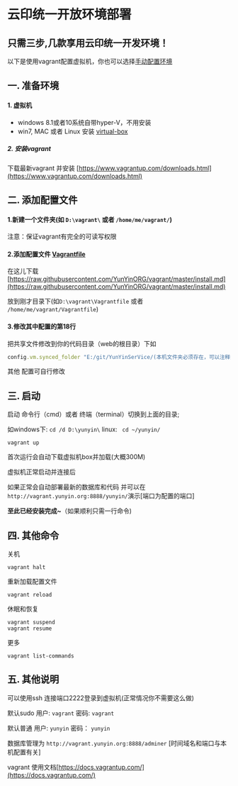 云印统一开放环境部署
============
只需三步,几款享用云印统一开发环境！
------------------
以下是使用vagrant配置虚拟机，你也可以选择[手动配置环境](./install.md)

## 一. 准备环境

#### 1. 虚拟机

* windows 8.1或者10系统自带hyper-V，不用安装
* win7, MAC 或者 Linux 安装 [virtual-box](https://www.virtualbox.org/wiki/Downloads)

##### 2. 安装vagrant
下载最新vagrant 并安装
[https://www.vagrantup.com/downloads.html](https://www.vagrantup.com/downloads.html)


##  二. 添加配置文件

#### 1.新建一个文件夹(如 `D:\vagrant\` 或者 `/home/me/vagrant/`)

注意：保证vagrant有完全的可读写权限

#### 2.添加配置文件 [Vagrantfile](./Vagrantfile)

在这儿下载[https://raw.githubusercontent.com/YunYinORG/vagrant/master/install.md](https://raw.githubusercontent.com/YunYinORG/vagrant/master/install.md)

放到刚才目录下(如`D:\vagrant\Vagrantfile` 或者 `/home/me/vagrant/Vagrantfile`) 

#### 3.修改其中配置的第18行

把共享文件修改到你的代码目录（web的根目录）下如
```ruby
config.vm.synced_folder "E:/git/YunYinSerVice/(本机文件夹必须存在，可以注释掉)", "/var/www/html/"
```

其他 配置可自行修改


## 三. 启动

启动 命令行（cmd）或者 终端（terminal）切换到上面的目录;

如windows下: `cd /d D:\yunyin\`  linux: ` cd ~/yunyin/`
```
vagrant up
```

首次运行会自动下载虚拟机box并加载(大概300M)

虚拟机正常启动并连接后

如果正常会自动部署最新的数据库和代码
并可以在 `http://vagrant.yunyin.org:8888/yunyin/`演示[端口为配置的端口]


**至此已经安装完成~**（如果顺利只需一行命令)


## 四. 其他命令

关机
```
vagrant halt
```
重新加载配置文件
```
vagrant reload 
```
休眠和恢复
```
vagrant suspend
vagrant resume
```
更多
```
vagrant list-commands
```

## 五. 其他说明

可以使用ssh  连接端口2222登录到虚拟机(正常情况你不需要这么做)

默认sudo 用户: `vagrant` 密码: `vagrant`

默认普通 用户: `yunyin`  密码： `yunyin`

数据库管理为 `http://vagrant.yunyin.org:8888/adminer` [时间域名和端口与本机配置有关]

vagrant 使用文档[https://docs.vagrantup.com/](https://docs.vagrantup.com/)